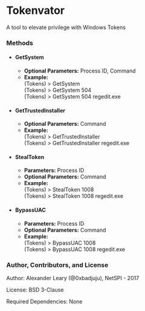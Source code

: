 # Tokenvator
A tool to elevate privilege with Windows Tokens

### Methods

* #### GetSystem
  * **Optional Parameters:** Process ID, Command
  * **Example:** <br/>
  (Tokens) > GetSystem <br/>
  (Tokens) > GetSystem 504 <br/>
  (Tokens) > GetSystem 504 regedit.exe <br/>
  
* #### GetTrustedInstaller
  * **Optional Parameters:** Command
  * **Example:** <br/>
  (Tokens) > GetTrustedInstaller <br/>
  (Tokens) > GetTrustedInstaller regedit.exe <br/>
  
* #### StealToken
  * **Parameters:** Process ID
  * **Optional Parameters:** Command
  * **Example:** <br/>
  (Tokens) > StealToken 1008 <br/>
  (Tokens) > StealToken 1008 regedit.exe <br/>
  
* #### BypassUAC
  * **Parameters:** Process ID
  * **Optional Parameters:** Command
  * **Example:** <br/>
  (Tokens) > BypassUAC 1008 <br/>
  (Tokens) > BypassUAC 1008 regedit.exe <br/>

### Author, Contributors, and License

Author: Alexander Leary (@0xbadjuju), NetSPI - 2017

License: BSD 3-Clause

Required Dependencies: None
